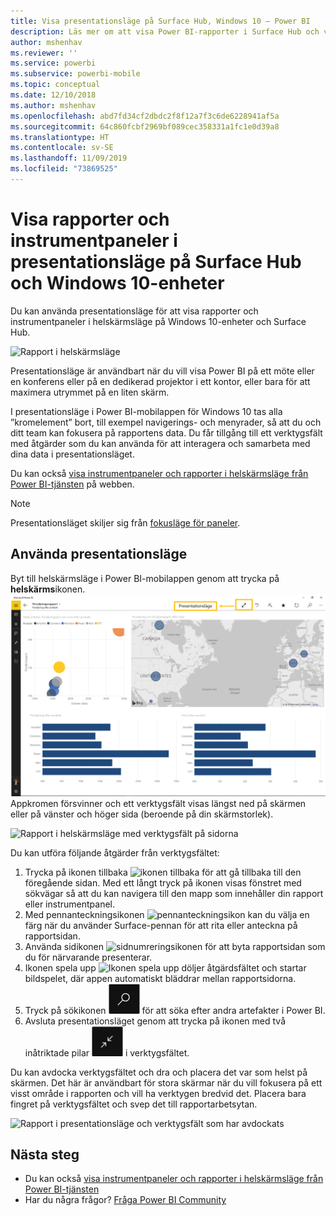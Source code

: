 ```yaml
---
title: Visa presentationsläge på Surface Hub, Windows 10 – Power BI
description: Läs mer om att visa Power BI-rapporter i Surface Hub och visa Power BI-instrumentpaneler, rapporter och paneler i helskärmsläge på Windows 10-enheter.
author: mshenhav
ms.reviewer: ''
ms.service: powerbi
ms.subservice: powerbi-mobile
ms.topic: conceptual
ms.date: 12/10/2018
ms.author: mshenhav
ms.openlocfilehash: abd7fd34cf2dbdc2f8f12a7f3c6de6228941af5a
ms.sourcegitcommit: 64c860fcbf2969bf089cec358331a1fc1e0d39a8
ms.translationtype: HT
ms.contentlocale: sv-SE
ms.lasthandoff: 11/09/2019
ms.locfileid: "73869525"
---
```

# <a name="view-reports-and-dashboards-in-presentation-mode-on-surface-hub-and-windows-10-devices"></a>Visa rapporter och instrumentpaneler i presentationsläge på Surface Hub och Windows 10-enheter
Du kan använda presentationsläge för att visa rapporter och instrumentpaneler i helskärmsläge på Windows 10-enheter och Surface Hub. 

![Rapport i helskärmsläge](./media/mobile-windows-10-app-presentation-mode/power-bi-presentation-mode-2.png)

Presentationsläge är användbart när du vill visa Power BI på ett möte eller en konferens eller på en dedikerad projektor i ett kontor, eller bara för att maximera utrymmet på en liten skärm. 

I presentationsläge i Power BI-mobilappen för Windows 10 tas alla ”kromelement” bort, till exempel navigerings- och menyrader, så att du och ditt team kan fokusera på rapportens data. Du får tillgång till ett verktygsfält med åtgärder som du kan använda för att interagera och samarbeta med dina data i presentationsläget.

Du kan också [visa instrumentpaneler och rapporter i helskärmsläge från Power BI-tjänsten](../end-user-focus.md) på webben.

> [!NOTE]
> Presentationsläget skiljer sig från [fokusläge för paneler](mobile-tiles-in-the-mobile-apps.md).
> 
> 

## <a name="use-presentation-mode"></a>Använda presentationsläge
Byt till helskärmsläge i Power BI-mobilappen genom att trycka på **helskärms**ikonen.
![Helskärmsikon](././media/mobile-windows-10-app-presentation-mode/power-bi-full-screen-icon.png) Appkromen försvinner och ett verktygsfält visas längst ned på skärmen eller på vänster och höger sida (beroende på din skärmstorlek).

![Rapport i helskärmsläge med verktygsfält på sidorna](./media/mobile-windows-10-app-presentation-mode/power-bi-presentation-mode-2.png)

Du kan utföra följande åtgärder från verktygsfältet:

1. Trycka på ikonen tillbaka ![ikonen tillbaka](./media/mobile-windows-10-app-presentation-mode/power-bi-windows-10-presentation-back-icon.png) för att gå tillbaka till den föregående sidan. Med ett långt tryck på ikonen visas fönstret med sökvägar så att du kan navigera till den mapp som innehåller din rapport eller instrumentpanel.
2. Med pennanteckningsikonen ![pennanteckningsikon](./media/mobile-windows-10-app-presentation-mode/power-bi-windows-10-presentation-ink-icon.png) kan du välja en färg när du använder Surface-pennan för att rita eller anteckna på rapportsidan. 
3. Använda sidikonen ![sidnumreringsikonen](./media/mobile-windows-10-app-presentation-mode/power-bi-windows-10-presentation-pages-icon.png) för att byta rapportsidan som du för närvarande presenterar.
4. Ikonen spela upp  ![Ikonen spela upp](./media/mobile-windows-10-app-presentation-mode/power-bi-windows-10-presentation-play-icon.png) döljer åtgärdsfältet och startar bildspelet, där appen automatiskt bläddrar mellan rapportsidorna. 
5. Tryck på sökikonen ![Sökikonen](./media/mobile-windows-10-app-presentation-mode/power-bi-windows-10-presentation-search-icon.png) för att söka efter andra artefakter i Power BI.
6. Avsluta presentationsläget genom att trycka på ikonen med två inåtriktade pilar ![Avsluta helskärmsläge](./media/mobile-windows-10-app-presentation-mode/power-bi-windows-10-exit-full-screen-icon.png) i verktygsfältet.

Du kan avdocka verktygsfältet och dra och placera det var som helst på skärmen. Det här är användbart för stora skärmar när du vill fokusera på ett visst område i rapporten och vill ha verktygen bredvid det. Placera bara fingret på verktygsfältet och svep det till rapportarbetsytan.

![Rapport i presentationsläge och verktygsfält som har avdockats](./media/mobile-windows-10-app-presentation-mode/power-bi-windows-10-presentation-drag-toolbar-2.png)


## <a name="next-steps"></a>Nästa steg
* Du kan också [visa instrumentpaneler och rapporter i helskärmsläge från Power BI-tjänsten](../end-user-focus.md)
* Har du några frågor? [Fråga Power BI Community](https://community.powerbi.com/)

